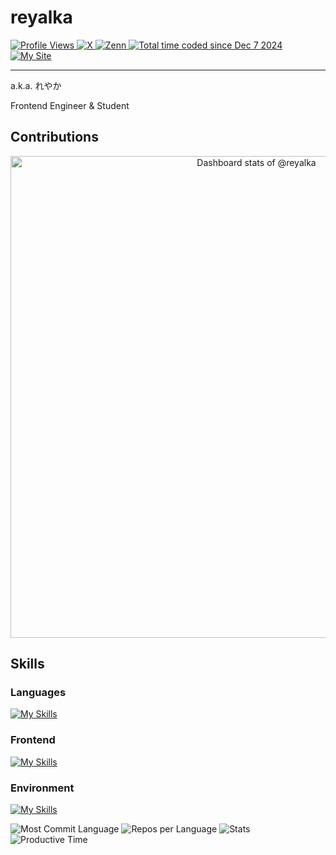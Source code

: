# reyalka

<a href="https://github.com/reyalka">
  <img src="https://komarev.com/ghpvc/?username=reyalka&style=for-the-badge" alt="Profile Views">
</a>

<a href="https://x.com/reyalka_dev">
  <img src="https://img.shields.io/badge/X-%40reyalka__dev-blue?style=for-the-badge&logo=x" alt="X">
</a>
<a href="https://zenn.dev/reyalka">
  <img src="https://img.shields.io/badge/Zenn-%40reyalka-blue?style=for-the-badge&logo=zenn" alt="Zenn">
</a>
<a href="https://wakatime.com/@a46bf7ca-4afd-49c5-8ca2-6ccfdced69e1">
  <img src="https://wakatime.com/badge/user/a46bf7ca-4afd-49c5-8ca2-6ccfdced69e1.svg?style=for-the-badge" alt="Total time coded since Dec 7 2024">
</a>
<a href="https://reyalka.pages.dev">
  <img src="https://img.shields.io/badge/my%20site-%E3%82%8C%E3%82%84%E3%81%8B%E3%83%9C%E3%83%83%E3%82%AF%E3%82%B9-blue?style=for-the-badge&logo=googlemaps" alt="My Site">
</a>

---

a.k.a. れやか

Frontend Engineer & Student

## Contributions

<!-- Copy-paste in your Readme.md file -->

<a href="https://next.ossinsight.io/widgets/official/compose-user-dashboard-stats?user_id=140703515" target="_blank" style="display: block" align="center">
  <picture>
    <source media="(prefers-color-scheme: dark)" srcset="https://next.ossinsight.io/widgets/official/compose-user-dashboard-stats/thumbnail.png?user_id=140703515&image_size=auto&color_scheme=dark" width="771" height="auto">
    <img alt="Dashboard stats of @reyalka" src="https://next.ossinsight.io/widgets/official/compose-user-dashboard-stats/thumbnail.png?user_id=140703515&image_size=auto&color_scheme=light" width="771" height="auto">
  </picture>
</a>

<!-- Made with [OSS Insight](https://ossinsight.io/) -->

## Skills

### Languages

[![My Skills](https://skillicons.dev/icons?i=javascript,typescript,html,css,python,rust,lua,bash,regex&theme=dark&perline=15)](https://skillicons.dev)

### Frontend

[![My Skills](https://skillicons.dev/icons?i=nodejs,react,vite,astro,nextjs,deno,tailwindcss,cloudflare,npm,yarn,pnpm,bun,figma&theme=dark&perline=10)](https://skillicons.dev)

### Environment

[![My Skills](https://skillicons.dev/icons?i=linux,windows,git,github,vim,neovim,vscode&theme=dark&perline=15)](https://skillicons.dev)

<picture>
  <source media="(prefers-color-scheme: dark)" srcset="http://github-profile-summary-cards.vercel.app/api/cards/most-commit-language?username=reyalka&theme=github_dark">
  <img alt="Most Commit Language" src="http://github-profile-summary-cards.vercel.app/api/cards/most-commit-language?username=reyalka&theme=github">
</picture>
<picture>
  <source media="(prefers-color-scheme: dark)" srcset="http://github-profile-summary-cards.vercel.app/api/cards/repos-per-language?username=reyalka&theme=github_dark">
  <img alt="Repos per Language" src="http://github-profile-summary-cards.vercel.app/api/cards/repos-per-language?username=reyalka&theme=github">
</picture>

<picture>
  <source media="(prefers-color-scheme: dark)" srcset="http://github-profile-summary-cards.vercel.app/api/cards/stats?username=reyalka&theme=github_dark">
  <img alt="Stats" src="http://github-profile-summary-cards.vercel.app/api/cards/stats?username=reyalka&theme=github">
</picture>
<picture>
  <source media="(prefers-color-scheme: dark)" srcset="http://github-profile-summary-cards.vercel.app/api/cards/productive-time?username=reyalka&theme=github_dark&utcOffset=8">
  <img alt="Productive Time" src="http://github-profile-summary-cards.vercel.app/api/cards/productive-time?username=reyalka&theme=github&utcOffset=8">
</picture>
